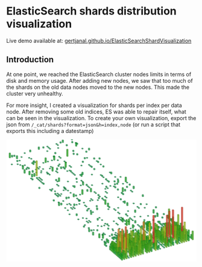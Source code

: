 # ElasticSearch shards distribution visualization

Live demo available at: [gertjanal.github.io/ElasticSearchShardVisualization](https://gertjanal.github.io/ElasticSearchShardVisualization)

## Introduction
At one point, we reached the ElasticSearch cluster nodes limits in terms of disk and memory usage.
After adding new nodes, we saw that too much of the shards on the old data nodes moved to the new nodes.
This made the cluster very unhealthy.

For more insight, I created a visualization for shards per index per data node. After removing some old indices, ES was able to repair itself, what can be seen in the visualization.
To create your own visualization, export the json from `/_cat/shards?format=json&h=index,node` (or run a script that exports this including a datestamp)

![Screenshot.png](https://raw.githubusercontent.com/gertjanal/ElasticSearchShardVisualization/master/Screenshot.png)
